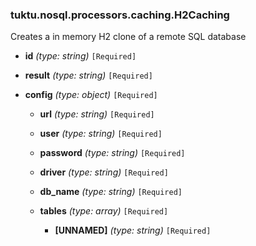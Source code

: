 ### tuktu.nosql.processors.caching.H2Caching
Creates a in memory H2 clone of a remote SQL database

  * **id** *(type: string)* `[Required]`

  * **result** *(type: string)* `[Required]`

  * **config** *(type: object)* `[Required]`

    * **url** *(type: string)* `[Required]`

    * **user** *(type: string)* `[Required]`

    * **password** *(type: string)* `[Required]`

    * **driver** *(type: string)* `[Required]`

    * **db_name** *(type: string)* `[Required]`

    * **tables** *(type: array)* `[Required]`

      * **[UNNAMED]** *(type: string)* `[Required]`

